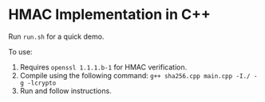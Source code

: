 # HMAC Implementation in C++
Run `run.sh` for a quick demo.

To use:
1. Requires `openssl 1.1.1.b-1` for HMAC verification.
2. Compile using the following command: `g++ sha256.cpp main.cpp -I./ -g -lcrypto`
3. Run and follow instructions.
